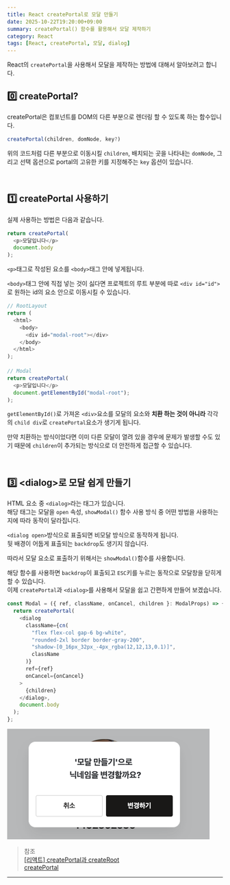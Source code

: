 ```yaml
---
title: React createPortal로 모달 만들기
date: 2025-10-22T19:20:00+09:00
summary: createPortal() 함수를 활용해서 모달 제작하기
category: React
tags: [React, createPortal, 모달, dialog]
---
```


React의 `createPortal`을 사용해서 모달을 제작하는 방법에 대해서 알아보려고 합니다.

## 0️⃣ createPortal?

createPortal은 컴포넌트를 DOM의 다른 부분으로 렌더링 할 수 있도록 하는 함수입니다.

```typescript
createPortal(children, domNode, key?)
```

위의 코드처럼 다른 부분으로 이동시킬 `children`, 배치되는 곳을 나타내는 `domNode`, 그리고 선택 옵션으로 portal의 고유한 키를 지정해주는 `key` 옵션이 있습니다.

<br />

## 1️⃣ createPortal 사용하기

실제 사용하는 방법은 다음과 같습니다.

```typescript
return createPortal(
  <p>모달입니다</p>
  document.body
);
```

`<p>`태그로 작성된 요소를 `<body>`태그 안에 넣게됩니다.

`<body>`태그 안에 직접 넣는 것이 싫다면 프로젝트의 루트 부분에 따로 `<div id="id">`로 원하는 id의 요소 안으로 이동시킬 수 있습니다.

```typescript
// RootLayout
return (
  <html>
    <body>
      <div id="modal-root"></div>
    </body>
  </html>
);

// Modal
return createPortal(
  <p>모달입니다</p>
  document.getElementById("modal-root");
);
```

`getElementById()`로 가져온 `<div>`요소를 모달의 요소와 **치환 하는 것이 아니라**
각각의 `child div`로 `createPortal`요소가 생기게 됩니다.

만약 치환하는 방식이었다면 이미 다른 모달이 열려 있을 경우에 문제가 발생할 수도 있기 때문에
`children`이 추가되는 방식으로 더 안전하게 접근할 수 있습니다.

<br />

## 3️⃣ \<dialog>로 모달 쉽게 만들기

HTML 요소 중 `<dialog>`라는 태그가 있습니다.  
해당 태그는 모달을 `open` 속성, `showModal()` 함수 사용 방식 중 어떤 방법을 사용하는지에 따라 동작이 달라집니다.

`<dialog open>`방식으로 표출되면 비모달 방식으로 동작하게 됩니다.  
뒷 배경이 어둡게 표출되는 `backdrop`도 생기지 않습니다.

따라서 모달 요소로 표출하기 위해서는 `showModal()`함수를 사용합니다.

해당 함수를 사용하면 `backdrop`이 표출되고 `ESC`키를 누르는 동작으로 모달창을 닫히게 할 수 있습니다.  
이제 `createPortal`과 `<dialog>`를 사용해서 모달을 쉽고 간편하게 만들어 보겠습니다.

```typescript
const Modal = ({ ref, className, onCancel, children }: ModalProps) => {
  return createPortal(
    <dialog
      className={cn(
        "flex flex-col gap-6 bg-white",
        "rounded-2xl border border-gray-200",
        "shadow-[0_16px_32px_-4px_rgba(12,12,13,0.1)]",
        className
      )}
      ref={ref}
      onCancel={onCancel}
    >
      {children}
    </dialog>,
    document.body
  );
};
```

<img width="473" height="258" alt="dialog_modal" src="/public/images/dialog_modal.png" />
<br />

> 참조  
> [[리액트] createPortal과 createRoot](https://ko.react.dev/reference/react-dom/createPortal#rendering-a-modal-dialog-with-a-portal)  
> [createPortal](https://ko.react.dev/reference/react-dom/createPortal#rendering-a-modal-dialog-with-a-portal)

---
